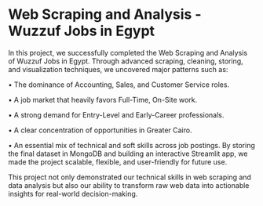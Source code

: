 # **Web Scraping and Analysis - Wuzzuf Jobs in Egypt**

In this project, we successfully completed the Web Scraping and Analysis of Wuzzuf Jobs in Egypt. 
Through advanced scraping, cleaning, storing, and visualization techniques, we uncovered major patterns 
such as: 


• The dominance of Accounting, Sales, and Customer Service roles. 

• A job market that heavily favors Full-Time, On-Site work. 

• A strong demand for Entry-Level and Early-Career professionals. 

• A clear concentration of opportunities in Greater Cairo. 

• An essential mix of technical and soft skills across job postings. 
By storing the final dataset in MongoDB and building an interactive Streamlit app, we made the project 
scalable, flexible, and user-friendly for future use. 


This project not only demonstrated our technical skills in web scraping and data analysis but also our 
ability to transform raw web data into actionable insights for real-world decision-making.
